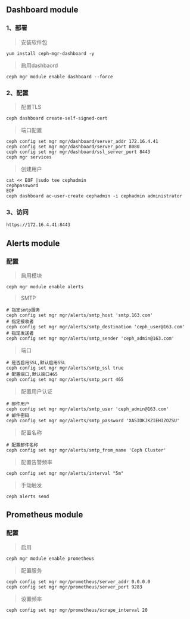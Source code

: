 
## Dashboard module
### 1、部署

>安装软件包

```shell
yum install ceph-mgr-dashboard -y
```
>启用dashbaord

```shell
ceph mgr module enable dashboard --force
```

### 2、配置

>配置TLS

```shell
ceph dashboard create-self-signed-cert
```
>端口配置

```shell
ceph config set mgr mgr/dashboard/server_addr 172.16.4.41
ceph config set mgr mgr/dashboard/server_port 8080
ceph config set mgr mgr/dashboard/ssl_server_port 8443
ceph mgr services
```
>创建用户

```shell
cat << EOF |sudo tee cephadmin
cephpassword
EOF
ceph dashboard ac-user-create cephadmin -i cephadmin administrator
```

### 3、访问

`https://172.16.4.41:8443`


## Alerts module
### 配置

>启用模块

```shell
ceph mgr module enable alerts
```
>SMTP

```shell
# 指定smtp服务
ceph config set mgr mgr/alerts/smtp_host 'smtp.163.com'
# 指定接收者
ceph config set mgr mgr/alerts/smtp_destination 'ceph_user@163.com'
# 指定发送者
ceph config set mgr mgr/alerts/smtp_sender 'ceph_admin@163.com'
```
>端口

```shell
# 是否启用SSL,默认启用SSL
ceph config set mgr mgr/alerts/smtp_ssl true
# 配置端口,默认端口465
ceph config set mgr mgr/alerts/smtp_port 465
```
>配置用户认证

```shell
# 邮件用户
ceph config set mgr mgr/alerts/smtp_user 'ceph_admin@163.com'
# 邮件密码
ceph config set mgr mgr/alerts/smtp_password 'XASIDKJKZIEHIZOZSU'
```

>配置名称

```shell
# 配置邮件名称
ceph config set mgr mgr/alerts/smtp_from_name 'Ceph Cluster'
```

>配置告警频率

```shell
ceph config set mgr mgr/alerts/interval "5m"
```

>手动触发

```shell
ceph alerts send
```

## Prometheus module

### 配置

>启用

```shell
ceph mgr module enable prometheus
```

>配置服务

```shell
ceph config set mgr mgr/prometheus/server_addr 0.0.0.0
ceph config set mgr mgr/prometheus/server_port 9283
```

>设置频率

```shell
ceph config set mgr mgr/prometheus/scrape_interval 20
```